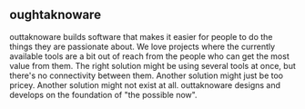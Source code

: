 ## oughtaknoware

outtaknoware builds software that makes it easier for people to do the things they are passionate about. We love projects where the currently available tools are a bit out of reach from the people who can get the most value from them. The right solution might be using several tools at once, but there's no connectivity between them. Another solution might just be too pricey. Another solution might not exist at all. outtaknoware designs and develops on the foundation of "the possible now".
